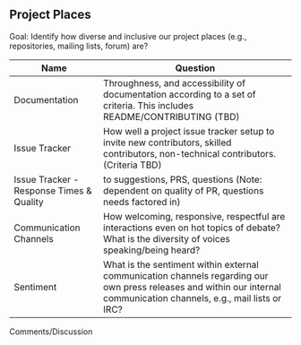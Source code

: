 ## Project Places

Goal: Identify how diverse and inclusive  our project places (e.g., repositories, mailing lists, forum) are?

Name | Question
--- | ---
Documentation | Throughness, and accessibility of documentation according to a set of criteria. This includes README/CONTRIBUTING (TBD)
Issue Tracker | How well a project issue tracker setup to invite new contributors, skilled contributors,  non-technical contributors. (Criteria TBD)
Issue Tracker - Response Times & Quality | to suggestions, PRS, questions (Note: dependent on quality of PR, questions needs factored in)
Communication Channels | How welcoming, responsive, respectful are interactions even on hot topics of debate?  What is the diversity of voices speaking/being heard?
Sentiment | What is the sentiment within external communication channels regarding our own press releases and within our internal communication channels, e.g., mail lists or IRC?
Comments/Discussion
